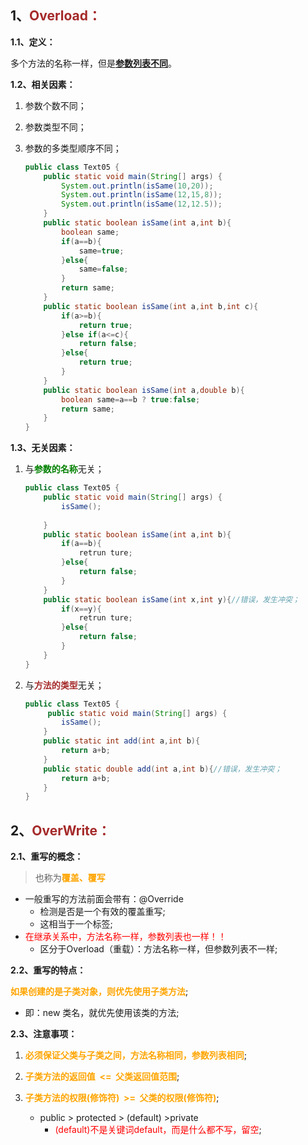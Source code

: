 ## 1、<span style="color:brown">Overload：</span>

**1.1、定义：**

多个方法的名称一样，但是<u>**参数列表不同**</u>。

**1.2、相关因素：**

1. 参数个数不同；
2. 参数类型不同；
3. 参数的多类型顺序不同；

    ```java
    public class Text05 {
        public static void main(String[] args) {
            System.out.println(isSame(10,20));
            System.out.println(isSame(12,15,8));
            System.out.println(isSame(12,12.5));
        }
        public static boolean isSame(int a,int b){
            boolean same;
            if(a==b){
                same=true;
            }else{
                same=false;
            }
            return same;
        }
        public static boolean isSame(int a,int b,int c){
            if(a>=b){
                return true;
            }else if(a<=c){
                return false;
            }else{
                return true;
            }
        }
        public static boolean isSame(int a,double b){
            boolean same=a==b ? true:false;
            return same;
        }
    }
    ```

**1.3、无关因素：**

1. 与<span style="color:green">**参数的名称**</span>无关；

   ```java
   public class Text05 {
       public static void main(String[] args) {
           isSame();
          
       }
       public static boolean isSame(int a,int b){
           if(a==b){
               retrun ture;
           }else{
               return false;
           }
       }
       public static boolean isSame(int x,int y){//错误，发生冲突；
           if(x==y){
               retrun ture;
           }else{
               return false;
           }
       }
   }
   ```

2. 与<span style="color:brown">**方法的类型**</span>无关；

   ```java
   public class Text05 {
        public static void main(String[] args) {
           isSame();
       }
       public static int add(int a,int b){
           return a+b;
       }
       public static double add(int a,int b){//错误，发生冲突；
           return a+b;
       }
   }
   ```



## 2、<span style="color:brown">OverWrite：</span>

**2.1、重写的概念：**

> 也称为<span style="color:orange">**覆盖、覆写**</span>

- 一般重写的方法前面会带有：@Override
  - 检测是否是一个有效的覆盖重写;
  - 这相当于一个标签;
- <span style="color:red">在继承关系中，方法名称一样，参数列表也一样！！</span>
  - 区分于Overload（重载）：方法名称一样，但参数列表不一样;

**2.2、重写的特点：**

<span style="color:orange">**如果创建的是子类对象，则优先使用子类方法**</span>;

- 即：new 类名，就优先使用该类的方法;

**2.3、注意事项：**

1. <span style="color:orange">**必须保证父类与子类之间，方法名称相同，参数列表相同**</span>;

2. <span style="color:orange">**子类方法的返回值  <=  父类返回值范围**</span>;
3. <span style="color:orange">**子类方法的权限(修饰符)  >=  父类的权限(修饰符)**</span>;
   - public > protected > (default) >private
     - <span style="color:red">(default)不是关键词default，而是什么都不写，留空</span>;
